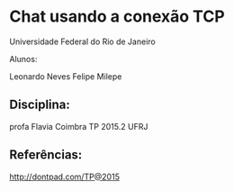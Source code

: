 Chat usando a conexão TCP
==========================
Universidade Federal do Rio de Janeiro

Alunos:

Leonardo Neves
Felipe Milepe


Disciplina:
--------------
profa Flavia Coimbra
TP 2015.2
UFRJ

Referências:
--------------
http://dontpad.com/TP@2015
